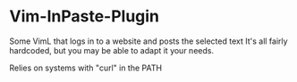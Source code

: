 Vim-InPaste-Plugin
==================

Some VimL that logs in to a website and posts the selected text
It's all fairly hardcoded, but you may be able to adapt it your needs.

Relies on systems with "curl" in the PATH
